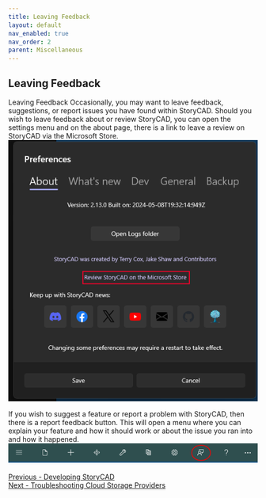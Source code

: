 ```yaml
---
title: Leaving Feedback
layout: default
nav_enabled: true
nav_order: 2
parent: Miscellaneous
---
```

## Leaving Feedback ##
Leaving Feedback
Occasionally, you may want to leave feedback, suggestions, or report issues you have found within StoryCAD. Should you wish to leave feedback about or review StoryCAD, you can open the settings menu and on the about page, there is a link to leave a review on StoryCAD via the Microsoft Store.
![](LeaveAReview.png)

If you wish to suggest a feature or report a problem with StoryCAD, then there is a report feedback button. This will open a menu where you can explain your feature and how it should work or about the issue you ran into and how it happened.
![](ShellBar.png)
 <br/>
 <br/>
[Previous - Developing StoryCAD](Developing_StoryCAD.md) <br/>
[Next - Troubleshooting Cloud Storage Providers](Troubleshooting_Cloud_Storage_Providers.md) <br/>
